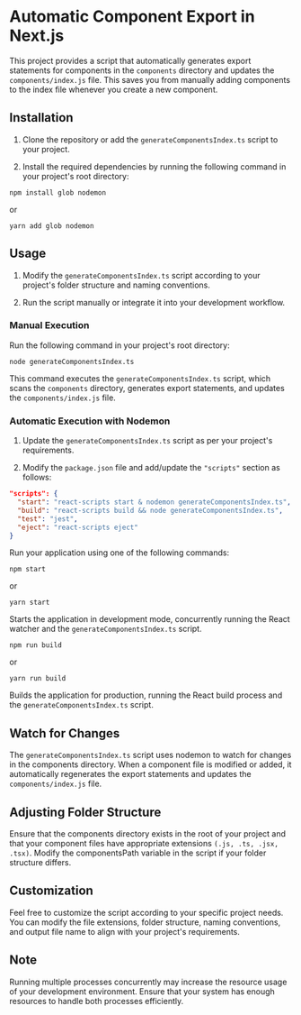 # Automatic Component Export in Next.js

This project provides a script that automatically generates export statements for components in the `components` directory and updates the `components/index.js` file. This saves you from manually adding components to the index file whenever you create a new component.

## Installation

1. Clone the repository or add the `generateComponentsIndex.ts` script to your project.

2. Install the required dependencies by running the following command in your project's root directory:

```shell
npm install glob nodemon
```
or
```shell
yarn add glob nodemon
```

## Usage

1. Modify the `generateComponentsIndex.ts` script according to your project's folder structure and naming conventions.

2. Run the script manually or integrate it into your development workflow.

### Manual Execution

Run the following command in your project's root directory:

```shell
node generateComponentsIndex.ts
```

This command executes the `generateComponentsIndex.ts` script, which scans the `components` directory, generates export statements, and updates the `components/index.js` file.

### Automatic Execution with Nodemon

1. Update the `generateComponentsIndex.ts` script as per your project's requirements.

2. Modify the `package.json` file and add/update the `"scripts"` section as follows:

```json
"scripts": {
  "start": "react-scripts start & nodemon generateComponentsIndex.ts",
  "build": "react-scripts build && node generateComponentsIndex.ts",
  "test": "jest",
  "eject": "react-scripts eject"
}
```

Run your application using one of the following commands:

```shell
npm start
```
or
```shell
yarn start
```

Starts the application in development mode, concurrently running the React watcher and the `generateComponentsIndex.ts` script.

```shell
npm run build
```
or
```shell
yarn run build
```

Builds the application for production, running the React build process and the `generateComponentsIndex.ts` script.

## Watch for Changes

The `generateComponentsIndex.ts` script uses nodemon to watch for changes in the components directory. When a component file is modified or added, it automatically regenerates the export statements and updates the `components/index.js` file.

## Adjusting Folder Structure

Ensure that the components directory exists in the root of your project and that your component files have appropriate extensions `(.js, .ts, .jsx, .tsx)`. Modify the componentsPath variable in the script if your folder structure differs.

## Customization

Feel free to customize the script according to your specific project needs. You can modify the file extensions, folder structure, naming conventions, and output file name to align with your project's requirements.

## Note

Running multiple processes concurrently may increase the resource usage of your development environment. Ensure that your system has enough resources to handle both processes efficiently.